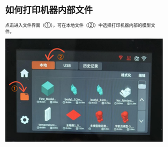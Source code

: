 # 如何打印机器内部文件

点击进入文件界面（①），可在本地文件（②）中选择打印机器内部的模型文件。

![C:/Users/admin/AppData/Local/Temp/wps.QLshFFwps](<../../../.gitbook/assets/0 (16).png>)
